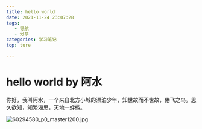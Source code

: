 ```yaml
---
title: hello world
date: 2021-11-24 23:07:28
tags: 
   - 导航
   - 分享
categories: 学习笔记
top: ture

---
```


# hello world by 阿水

你好，我叫阿水，一个来自北方小城的漂泊少年，知世故而不世故，倦飞之鸟。思久欲知，知繁渴思，天地一蜉蝣。

![60294580_p0_master1200.jpg](https://tva1.sinaimg.cn/large/005Q1GhGly1gwyp2qf31vj30xc0ljguq.jpg)